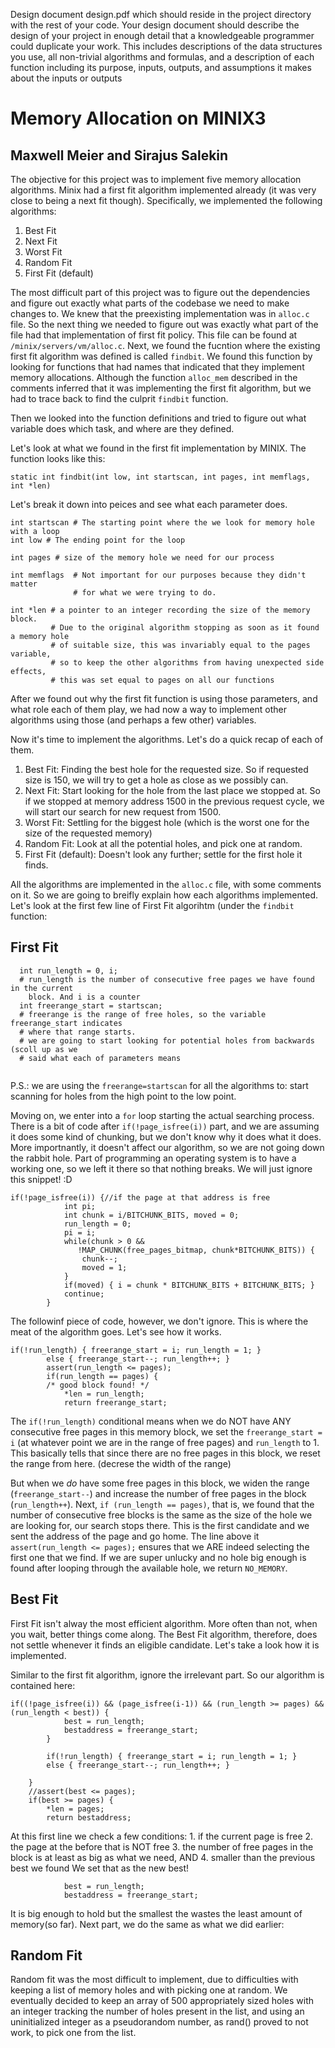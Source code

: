 Design document design.pdf which should reside in the project directory with the rest of
your code. Your design document should describe the design of your project in enough detail
that a knowledgeable programmer could duplicate your work. This includes descriptions of
the data structures you use, all non-trivial algorithms and formulas, and a description of each
function including its purpose, inputs, outputs, and assumptions it makes about the inputs or
outputs

# Memory Allocation on MINIX3
Maxwell Meier and Sirajus Salekin
--------
The objective for this project was to implement five memory allocation algorithms.
Minix had a first fit algorithm implemented already (it was very close to being a next fit
though). Specifically, we implemented the following algorithms:

1. Best Fit
2. Next Fit
3. Worst Fit
4. Random Fit
5. First Fit (default)

The most difficult part of this project was to figure out the dependencies and
figure out exactly what parts of the codebase we need to make changes to. We knew
that the preexisting implementation was in `alloc.c` file. So the next thing we
needed to figure out was exactly what part of the file had that implementation of
first fit policy. This file can be found at `/minix/servers/vm/alloc.c`.
Next, we found the fucntion where the existing first fit algorithm was defined is called 
`findbit`. We found this function by looking for functions that had names that indicated 
that they implement memory allocations. Although the function `alloc_mem` described 
in the comments inferred that it was implementing the first fit algorithm, but we
had to trace back to find the culprit `findbit` function.

Then we looked into the function definitions and tried to figure out what 
variable does which task, and where are they defined. 

Let's look at what we found in the first fit implementation by MINIX.
The function looks like this:
```
static int findbit(int low, int startscan, int pages, int memflags, int *len)
```
Let's break it down into peices and see what each parameter does.
```
int startscan # The starting point where the we look for memory hole with a loop
int low # The ending point for the loop

int pages # size of the memory hole we need for our process 

int memflags  # Not important for our purposes because they didn't matter
              # for what we were trying to do.
                       
int *len # a pointer to an integer recording the size of the memory block.  
         # Due to the original algorithm stopping as soon as it found a memory hole 
         # of suitable size, this was invariably equal to the pages variable, 
         # so to keep the other algorithms from having unexpected side effects, 
         # this was set equal to pages on all our functions
```
After we found out why the first fit function is using those parameters, and what
role each of them play, we had now a way to implement other algorithms using those
(and perhaps a few other) variables.

Now it's time to implement the algorithms. Let's do a quick recap of each of them.
1. Best Fit: Finding the best hole for the requested size. So if requested size is
  150, we will try to get a hole as close as we possibly can.
2. Next Fit: Start looking for the hole from the last place we 
  stopped at. So if we stopped at memory address 1500 in the previous request cycle, 
  we will start our search for new request from 1500.
3. Worst Fit: Settling for the biggest hole (which is the worst one for the size of
  the requested memory)
4. Random Fit: Look at all the potential holes, and pick one at random.
5. First Fit (default): Doesn't look any further; settle for the first hole it finds.

All the algorithms are implemented in the `alloc.c` file, with some comments on it.
So we are going to breifly explain how each algorithms implemented. Let's look at
the first few line of First Fit algorihtm (under the `findbit` function:

First Fit
-------
```
  int run_length = 0, i;
  # run_length is the number of consecutive free pages we have found in the current
    block. And i is a counter
  int freerange_start = startscan;
  # freerange is the range of free holes, so the variable freerange_start indicates
  # where that range starts.
  # we are going to start looking for potential holes from backwards (scoll up as we
  # said what each of parameters means
    
 ```
P.S.: we are using the `freerange=startscan` for all the algorithms to: start
scanning for holes from the high point to the low point.

Moving on, we enter into a `for` loop starting the actual searching process. There is
a bit of code after `if(!page_isfree(i))` part, and we are assuming it does some kind
of chunking, but we don't know why it does what it does. More importnantly,
it doesn't affect our algorithm, so we are not going down the rabbit hole. Part of 
programming an operating system is to have a working one, so we left it there so that
nothing breaks. We will just ignore this snippet! :D 
```
if(!page_isfree(i)) {//if the page at that address is free
			int pi;
			int chunk = i/BITCHUNK_BITS, moved = 0;
			run_length = 0;
			pi = i;
			while(chunk > 0 &&
			   !MAP_CHUNK(free_pages_bitmap, chunk*BITCHUNK_BITS)) {
				chunk--;
				moved = 1;
			}
			if(moved) { i = chunk * BITCHUNK_BITS + BITCHUNK_BITS; }
			continue;
		}
```
The followinf piece of code, however, we don't ignore. This is where the meat of 
the algorithm goes. Let's see how it works.
```
if(!run_length) { freerange_start = i; run_length = 1; }
		else { freerange_start--; run_length++; }
		assert(run_length <= pages);
		if(run_length == pages) {
		/* good block found! */
			*len = run_length;
			return freerange_start;
```
The `if(!run_length)` conditional means when we do NOT have ANY consecutive free pages
in this memory block, we set the `freerange_start = i` (at whatever point we are
in the range of free pages) and `run_length` to 1. This basically tells that since
there are no free pages in this block, we reset the range from here. (decrese the
width of the range)

But when we *do* have some free pages in this block, we widen the range (`freerange_start--`)
and increase the number of free pages in the block (`run_length++`).
Next, `if (run_length == pages)`, that is, we found that the number of consecutive 
free blocks is the same as the size of the hole we are looking for, 
our search stops there. This is the first
candidate and we sent the address of the page and go home. The line above it 
`assert(run_length <= pages);` ensures that we ARE indeed selecting the first one that we
find. If we are super unlucky and no hole big enough is found after looping through 
the available hole, we return `NO_MEMORY`.

Best Fit
------
First Fit isn't alway the most efficient algorithm. More often than not, when you 
wait, better things come along. The Best Fit algorithm, therefore, does not settle 
whenever it finds an eligible candidate. Let's take a look how it is implemented. 

Similar to the first fit algorithm, ignore the irrelevant part. So our algorithm 
is contained here:
```
if((!page_isfree(i)) && (page_isfree(i-1)) && (run_length >= pages) && (run_length < best)) {
			best = run_length;
			bestaddress = freerange_start;
		}
		
		if(!run_length) { freerange_start = i; run_length = 1; }
		else { freerange_start--; run_length++; }
		
	}
	//assert(best <= pages);
	if(best >= pages) {
		*len = pages;
		return bestaddress;
```
At this first line we check a few conditions:
	1. if the current page is free 
	2. the page at the before that is NOT free 
	3. the number of free pages in the block is at least as big as what we need, AND
	4. smaller than the previous best we found 
We set that as the new best! 
```
			best = run_length;
			bestaddress = freerange_start;
```
It is big enough to hold but the smallest the wastes the least amount of memory(so far).
Next part, we do the same as what we did earlier:
	
Random Fit
-----
Random fit was the most difficult to implement, due to difficulties with keeping a list 
of memory holes and with picking one at random.  We eventually decided to keep an array 
of 500 appropriately sized holes with an integer tracking the number of holes present 
in the list, and using an uninitialized integer as a pseudorandom number, as rand() 
proved to not work, to pick one from the list.
